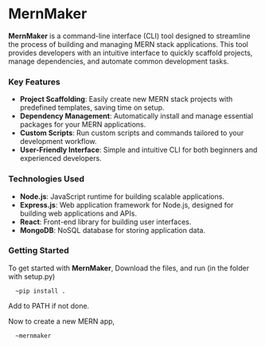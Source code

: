 # MernMaker

**MernMaker** is a command-line interface (CLI) tool designed to streamline the process of building and managing MERN stack applications. This tool provides developers with an intuitive interface to quickly scaffold projects, manage dependencies, and automate common development tasks.

### Key Features

- **Project Scaffolding**: Easily create new MERN stack projects with predefined templates, saving time on setup.
- **Dependency Management**: Automatically install and manage essential packages for your MERN applications.
- **Custom Scripts**: Run custom scripts and commands tailored to your development workflow.
- **User-Friendly Interface**: Simple and intuitive CLI for both beginners and experienced developers.

### Technologies Used

- **Node.js**: JavaScript runtime for building scalable applications.
- **Express.js**: Web application framework for Node.js, designed for building web applications and APIs.
- **React**: Front-end library for building user interfaces.
- **MongoDB**: NoSQL database for storing application data.

### Getting Started

To get started with **MernMaker**, 
  Download the files, and run (in the folder with setup.py)
  
      ~pip install . 

  Add to PATH if not done.

  Now to create a new MERN app,
  
      ~mernmaker  
  
